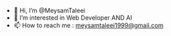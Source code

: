 - 👋 Hi, I’m @MeysamTaleei
- 👀 I’m interested in Web Developer AND AI
- 📫 How to reach me : meysamtaleei1999@gmail.com

<!---
MeysamTaleei/MeysamTaleei is a ✨ special ✨ repository because its `README.md` (this file) appears on your GitHub profile.
You can click the Preview link to take a look at your changes.
--->
